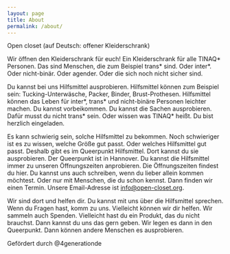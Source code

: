 ```yaml
---
layout: page
title: About
permalink: /about/
---
```


Open closet (auf Deutsch: offener Kleiderschrank)

Wir öffnen den Kleiderschrank für euch! Ein Kleiderschrank für alle TINAQ\* Personen. Das sind Menschen, die zum Beispiel trans\* sind. Oder inter\*. Oder nicht-binär. Oder agender. Oder die sich noch nicht sicher sind.

Du kannst bei uns Hilfsmittel ausprobieren. Hilfsmittel können zum Beispiel sein: Tucking-Unterwäsche, Packer, Binder, Brust-Prothesen. Hilfsmittel können das Leben für inter\*, trans\* und nicht-binäre Personen leichter machen. Du kannst vorbeikommen. Du kannst die Sachen ausprobieren. Dafür musst du nicht trans\* sein. Oder wissen was TINAQ\* heißt. Du bist herzlich eingeladen.

Es kann schwierig sein, solche Hilfsmittel zu bekommen. Noch schwieriger ist es zu wissen, welche Größe gut passt. Oder welches Hilfsmittel gut passt. Deshalb gibt es im Queerpunkt Hilfsmittel. Dort kannst du sie ausprobieren. Der Queerpunkt ist in Hannover. Du kannst die Hilfsmittel immer zu unseren Öffnungszeiten anprobieren. Die Öffnungszeiten findest du hier. Du kannst uns auch schreiben, wenn du lieber allein kommen möchtest. Oder nur mit Menschen, die du schon kennst. Dann finden wir einen Termin. Unsere Email-Adresse ist [info@open-closet.org](mailto:info@open-closet.org).

Wir sind dort und helfen dir. Du kannst mit uns über die Hilfsmittel sprechen.  Wenn du Fragen hast, komm zu uns. Vielleicht können wir dir helfen. Wir sammeln auch Spenden. Vielleicht hast du ein Produkt, das du nicht brauchst. Dann kannst du uns das gern geben. Wir legen es dann in den Queerpunkt. Dann können andere Menschen es ausprobieren.

Gefördert durch @4generationde

